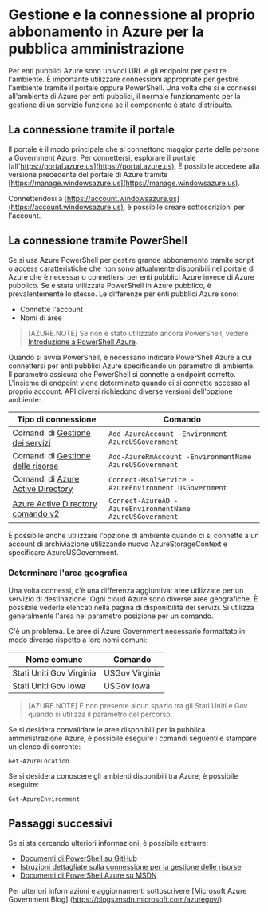 <properties
    pageTitle="Servizi pubblici Azure | Microsoft Azure"
    description="Informazioni sulla gestione dell'abbonamento per enti pubblici Azure"
    services="Azure-Government"
    cloud="gov" 
    documentationCenter=""
    authors="zakramer"
    manager="liki"
    editor="" />

<tags
    ms.service="multiple"
    ms.devlang="na"
    ms.topic="article"
    ms.tgt_pltfrm="na"
    ms.workload="azure-government"
    ms.date="10/21/2016"
    ms.author="zakramer" />


#  <a name="managing-and-connecting-to-your-subscription-in-azure-government"></a>Gestione e la connessione al proprio abbonamento in Azure per la pubblica amministrazione

Per enti pubblici Azure sono univoci URL e gli endpoint per gestire l'ambiente. È importante utilizzare connessioni appropriate per gestire l'ambiente tramite il portale oppure PowerShell. Una volta che si è connessi all'ambiente di Azure per enti pubblici, il normale funzionamento per la gestione di un servizio funziona se il componente è stato distribuito.

## <a name="connecting-via-the-portal"></a>La connessione tramite il portale
Il portale è il modo principale che si connettono maggior parte delle persone a Government Azure.  Per connettersi, esplorare il portale [all'https://portal.azure.us](https://portal.azure.us).  È possibile accedere alla versione precedente del portale di Azure tramite [https://manage.windowsazure.us](https://manage.windowsazure.us).

Connettendosi a [https://account.windowsazure.us](https://account.windowsazure.us), è possibile creare sottoscrizioni per l'account.

## <a name="connecting-via-powershell"></a>La connessione tramite PowerShell

Se si usa Azure PowerShell per gestire grande abbonamento tramite script o access caratteristiche che non sono attualmente disponibili nel portale di Azure che è necessario connettersi per enti pubblici Azure invece di Azure pubblico.  Se è stata utilizzata PowerShell in Azure pubblico, è prevalentemente lo stesso.  Le differenze per enti pubblici Azure sono:

+ Connette l'account
+ Nomi di aree

>[AZURE.NOTE] Se non è stato utilizzato ancora PowerShell, vedere [Introduzione a PowerShell Azure](../powershell-install-configure.md).

Quando si avvia PowerShell, è necessario indicare PowerShell Azure a cui connettersi per enti pubblici Azure specificando un parametro di ambiente.  Il parametro assicura che PowerShell si connette a endpoint corretto.  L'insieme di endpoint viene determinato quando ci si connette accesso al proprio account.  API diversi richiedono diverse versioni dell'opzione ambiente:

Tipo di connessione | Comando
---|----
Comandi di [Gestione dei servizi](https://msdn.microsoft.com/library/dn708504.aspx) | `Add-AzureAccount -Environment AzureUSGovernment`
Comandi di [Gestione delle risorse](https://msdn.microsoft.com/library/mt125356.aspx) | `Add-AzureRmAccount -EnvironmentName AzureUSGovernment`
Comandi di [Azure Active Directory](https://msdn.microsoft.com/library/azure/jj151815.aspx) | `Connect-MsolService -AzureEnvironment UsGovernment`
[Azure Active Directory comando v2](https://msdn.microsoft.com/library/azure/mt757189.aspx) | `Connect-AzureAD -AzureEnvironmentName AzureUSGovernment`

È possibile anche utilizzare l'opzione di ambiente quando ci si connette a un account di archiviazione utilizzando nuovo AzureStorageContext e specificare AzureUSGovernment.

### <a name="determining-region"></a>Determinare l'area geografica

Una volta connessi, c'è una differenza aggiuntiva: aree utilizzate per un servizio di destinazione.  Ogni cloud Azure sono diverse aree geografiche.  È possibile vederle elencati nella pagina di disponibilità dei servizi.  Si utilizza generalmente l'area nel parametro posizione per un comando.

C'è un problema.  Le aree di Azure Government necessario formattato in modo diverso rispetto a loro nomi comuni:

Nome comune | Comando
---|----
Stati Uniti Gov Virginia | USGov Virginia
Stati Uniti Gov Iowa | USGov Iowa

>[AZURE.NOTE] È non presente alcun spazio tra gli Stati Uniti e Gov quando si utilizza il parametro del percorso.

Se si desidera convalidare le aree disponibili per la pubblica amministrazione Azure, è possibile eseguire i comandi seguenti e stampare un elenco di corrente:

    Get-AzureLocation

Se si desidera conoscere gli ambienti disponibili tra Azure, è possibile eseguire:

    Get-AzureEnvironment

## <a name="next-steps"></a>Passaggi successivi

Se si sta cercando ulteriori informazioni, è possibile estrarre:

+ [Documenti di PowerShell su GitHub](https://github.com/Azure/azure-powershell)
+ [Istruzioni dettagliate sulla connessione per la gestione delle risorse](https://blogs.msdn.microsoft.com/azuregov/2015/10/08/configuring-arm-on-azure-gc/)
+ [Documenti di PowerShell Azure su MSDN](https://msdn.microsoft.com/library/mt619274.aspx)

Per ulteriori informazioni e aggiornamenti sottoscrivere [Microsoft Azure Government Blog] (https://blogs.msdn.microsoft.com/azuregov/)
